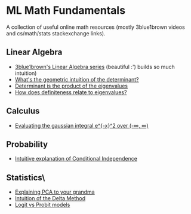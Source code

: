 # ML Math Fundamentals

A collection of useful online math resources (mostly 3blue1brown videos and cs/math/stats stackexchange links).

## Linear Algebra
- [3blue1brown's Linear Algebra series](https://www.youtube.com/playlist?list=PLZHQObOWTQDPD3MizzM2xVFitgF8hE_ab) (beautiful :') builds so much intuition)
- [What's the geometric intuition of the determinant?](https://www.youtube.com/watch?v=Ip3X9LOh2dk&t=59s)
- [Determinant is the product of the eigenvalues](https://math.stackexchange.com/questions/507641/show-that-the-determinant-of-a-is-equal-to-the-product-of-its-eigenvalues/507660#507660)
- [How does definiteness relate to eigenvalues?](https://en.wikipedia.org/wiki/Definite_matrix#Eigenvalues)

## Calculus
- [Evaluating the gaussian integral e^{-x}^2 over (-∞, ∞)](https://math.stackexchange.com/questions/154968/is-there-really-no-way-to-integrate-e-x2/886561#886561)

## Probability
- [Intuitive explanation of Conditional Independence](https://math.stackexchange.com/questions/23093/could-someone-explain-conditional-independence)

## Statistics\
- [Explaining PCA to your grandma](https://stats.stackexchange.com/a/140579/188876)
- [Intuition of the Delta Method](https://stats.stackexchange.com/questions/243510/how-to-interpret-the-delta-method)
- [Logit vs Probit models](https://stats.stackexchange.com/questions/20523/difference-between-logit-and-probit-models/30909#30909)
